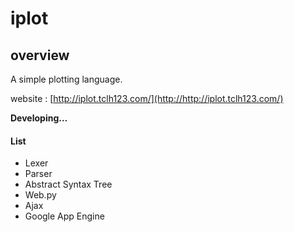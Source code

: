 # iplot
## overview
A simple plotting language.

website : [http://iplot.tclh123.com/](http://http://iplot.tclh123.com/)

**Developing…**

#### List
* Lexer
* Parser
* Abstract Syntax Tree
* Web.py
* Ajax
* Google App Engine
